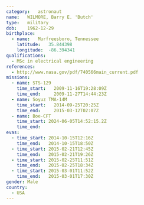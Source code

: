 ```yaml
---
category:	astronaut
name:	WILMORE, Barry E. 'Butch'
type:	military
dob:	1962-12-29
birthplace:
  - name:	Murfreesboro, Tennessee
    latitude:	35.844398
    longitude:	-86.394341
qualifications:
  - MSc in electrical engineering
references:
  - http://www.nasa.gov/pdf/740566main_current.pdf
missions:
  - name: STS-129
    time_start:   2009-11-16T19:28:09Z
    time_end:     2009-11-27T14:44:23Z
  - name: Soyuz TMA-14M
    time_start:   2014-09-25T20:25Z
    time_end:     2015-03-12T02:07Z
  - name: Boe-CFT
    time_start: 2024-06-05T14:52:15.2Z
    time_end: 
evas:
  - time_start: 2014-10-15T12:16Z
    time_end:   2014-10-15T18:50Z
  - time_start: 2015-02-21T12:45Z
    time_end:   2015-02-21T19:26Z
  - time_start: 2015-02-25T11:51Z
    time_end:   2015-02-25T18:34Z
  - time_start: 2015-03-01T11:52Z
    time_end:   2015-03-01T17:30Z
gender:	Male
country:
  - USA
---
```

